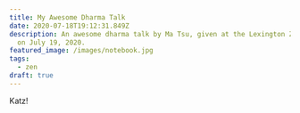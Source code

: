 ```yaml
---
title: My Awesome Dharma Talk
date: 2020-07-18T19:12:31.849Z
description: An awesome dharma talk by Ma Tsu, given at the Lexington Zen Center
  on July 19, 2020.
featured_image: /images/notebook.jpg
tags:
  - zen
draft: true
---
```

Katz!
